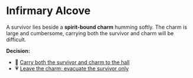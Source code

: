 # Infirmary Alcove

A survivor lies beside a **spirit‑bound charm** humming softly.  The charm is large and cumbersome, carrying both the survivor and charm will be difficult.

**Decision:**
- :diamond_shape_with_a_dot_inside: [Carry both the survivor and charm to the hall](./stabilize-dock.md)
- :heartpulse: [Leave the charm; evacuate the survivor only](./remote-scan.md)
